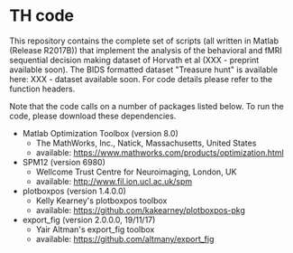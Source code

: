 # TH code

This repository contains the complete set of scripts (all written in Matlab (Release R2017B)) that implement the analysis of the behavioral and fMRI sequential decision making dataset of Horvath et al (XXX - preprint available soon). The BIDS formatted dataset "Treasure hunt" is available here: XXX - dataset available soon. For code details please refer to the function headers. 

Note that the code calls on a number of packages listed below. To run the code, please download these dependencies. 

* Matlab Optimization Toolbox (version 8.0)
	* The MathWorks, Inc., Natick, Massachusetts, United States
	* available: https://www.mathworks.com/products/optimization.html
* SPM12 (version 6980) 
	* Wellcome Trust Centre for Neuroimaging, London, UK
	* available: http://www.fil.ion.ucl.ac.uk/spm
* plotboxpos (version 1.4.0.0)
	* Kelly Kearney's plotboxpos toolbox 
	* available: https://github.com/kakearney/plotboxpos-pkg
* export_fig (version 2.0.0.0, 19/11/17)
	* Yair Altman's export_fig toolbox 
	* available: https://github.com/altmany/export_fig